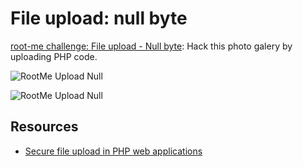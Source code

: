 # File upload: null byte

[root-me challenge: File upload - Null byte](https://www.root-me.org/en/Challenges/Web-Server/File-upload-Null-byte):
Hack this photo galery by uploading PHP code.

![RootMe Upload Null](/_static/images/rootme-upload-null.png)

![RootMe Upload Null](/_static/images/rootme-upload-null2.png)

## Resources

* [Secure file upload in PHP web applications ](https://repository.root-me.org/Exploitation%20-%20Web/EN%20-%20Secure%20file%20upload%20in%20PHP%20web%20applications.pdf)

